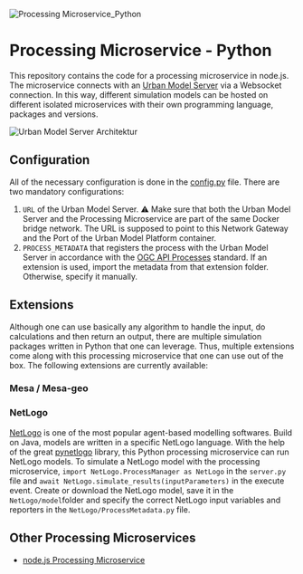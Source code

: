 
![Processing Microservice_Python](https://github.com/citysciencelab/processing-microservice-python/assets/61881523/42433e4c-c2ad-47cc-89fd-383f4a26c0c0)

# Processing Microservice - Python
This repository contains the code for a processing microservice in node.js. The microservice connects with an [Urban Model Server](https://github.com/citysciencelab/urban-model-server) via a Websocket connection. In this way, different simulation models can be hosted on different isolated microservices with their own programming language, packages and versions. 

![Urban Model Server Architektur](https://github.com/citysciencelab/processing-microservice-nodejs/assets/61881523/8abef56c-ba3c-4e0a-a340-7f8856b4562a)


## Configuration
All of the necessary configuration is done in the [config.py](./config.py) file. There are two mandatory configurations:
1. ```URL``` of the Urban Model Server. ⚠️ Make sure that both the Urban Model Server and the Processing Microservice are part of the same Docker bridge network. The URL is supposed to point to this Network Gateway and the Port of the Urban Model Platform container. 
2. ```PROCESS_METADATA``` that registers the process with the Urban Model Server in accordance with the [OGC API Processes](https://docs.ogc.org/is/18-062r2/18-062r2.html) standard. If an extension is used, import the metadata from that extension folder. Otherwise, specify it manually. 

## Extensions
Although one can use basically any algorithm to handle the input, do calculations and then return an output, there are multiple simulation packages written in Python that one can leverage. Thus, multiple extensions come along with this processing microservice that one can use out of the box. The following extensions are currently available: 

### Mesa / Mesa-geo

### NetLogo
[NetLogo](https://github.com/citysciencelab/processing-microservice-nodejs/) is one of the most popular agent-based modelling softwares. Build on Java, models are written in a specific NetLogo language. With the help of the great [pynetlogo](https://pynetlogo.readthedocs.io/en/latest/) library, this Python processing microservice can run NetLogo models. 
To simulate a NetLogo model with the processing microservice, ```import NetLogo.ProcessManager as NetLogo``` in the ```server.py``` file and ```await NetLogo.simulate_results(inputParameters)``` in the execute event. Create or download the NetLogo model, save it in the ```NetLogo/model```folder and specify the correct NetLogo input variables and reporters in the ```NetLogo/ProcessMetadata.py``` file. 

## Other Processing Microservices
- [node.js Processing Microservice](https://github.com/citysciencelab/processing-microservice-nodejs/)